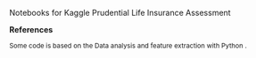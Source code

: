 Notebooks for Kaggle Prudential Life Insurance Assessment

<strong>References</strong>

<p><small>Some code is based on the <a target="_blank" https://www.kaggle.com/pmarcelino/data-analysis-and-feature-extraction-with-python">Data analysis and feature extraction with Python
</a>. </small></p>
